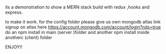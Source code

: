 its a demonstration to show a MERN stack build with redux ,hooks and express.

to make it work.
for the config folder please give us own mongodb atlas link 
signup on atlas here https://account.mongodb.com/account/login?nds=true
do an npm install in main (server )folder 
and another npm install inside anotherc (client) folder

ENJOY!!
